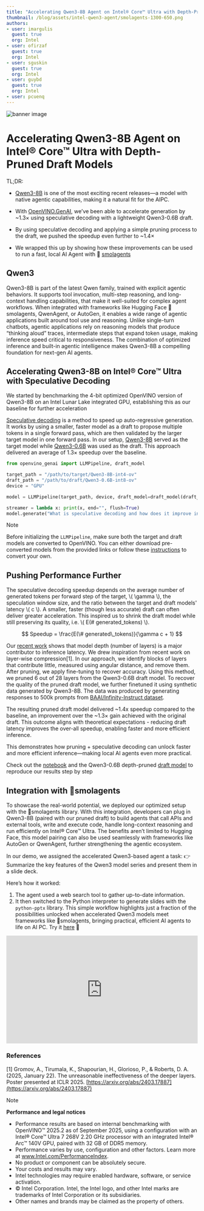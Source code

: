 ```yaml
---
title: "Accelerating Qwen3-8B Agent on Intel® Core™ Ultra with Depth-Pruned Draft Models" 
thumbnail: /blog/assets/intel-qwen3-agent/smolagents-1300-650.png
authors:
- user: imargulis
  guest: true
  org: Intel
- user: ofirzaf
  guest: true
  org: Intel  
- user: sguskin
  guest: true
  org: Intel  
- user: guybd
  guest: true
  org: Intel
- user: pcuenq
---
```

![banner image](/blog/assets/intel-qwen3-agent/smolagents-1300-650.png)

# Accelerating Qwen3-8B Agent on Intel® Core™ Ultra with Depth-Pruned Draft Models

TL;DR:

-   [Qwen3-8B](https://huggingface.co/Qwen/Qwen3-8B) is one of the most exciting recent releases—a model with  native agentic capabilities, making it a natural fit for the AIPC.

-   With [OpenVINO.GenAI](https://github.com/openvinotoolkit/openvino.genai), we’ve been able to accelerate generation by ~1.3× using speculative decoding with a lightweight Qwen3-0.6B draft.

-   By using speculative decoding and applying a simple pruning process to the draft, we pushed the speedup even further to ~1.4×

-   We wrapped this up by showing how these improvements can be used to run a fast, local AI Agent with 🤗 [smolagents](https://github.com/huggingface/smolagents)

## Qwen3
Qwen3-8B is part of the latest Qwen family, trained with explicit agentic behaviors. It supports tool invocation, multi-step reasoning, and long-context handling capabilities, that make it well-suited for complex agent workflows. When integrated with frameworks like Hugging Face 🤗smolagents, QwenAgent, or AutoGen, it enables a wide range of agentic applications built around tool use and reasoning. Unlike single-turn chatbots, agentic applications rely on reasoning models that produce “thinking aloud” traces, intermediate steps that expand token usage, making inference speed critical to responsiveness.
The combination of optimized inference and built-in agentic intelligence makes Qwen3-8B a compelling foundation for next-gen AI agents.


## Accelerating Qwen3-8B on Intel® Core™ Ultra with Speculative Decoding

We started by benchmarking the 4-bit optimized OpenVINO version of Qwen3-8B on an Intel Lunar Lake integrated GPU, establishing this as our baseline for further acceleration

[Speculative decoding](https://arxiv.org/abs/2211.17192) is a method to speed up auto-regressive generation. It works by using a smaller, faster model as a draft to propose multiple tokens in a single forward pass, which are then validated by the larger target model in one forward pass. In our setup, [Qwen3-8B](https://huggingface.co/OpenVINO/Qwen3-8B-int4-ov) served as the target model while [Qwen3-0.6B](https://huggingface.co/OpenVINO/Qwen3-0.6B-int8-ov) was used as the draft. This approach delivered an average of 1.3× speedup over the baseline.

```python
from openvino_genai import LLMPipeline, draft_model

target_path = "/path/to/target/Qwen3-8B-int4-ov"
draft_path = "/path/to/draft/Qwen3-0.6B-int8-ov"
device = "GPU"

model = LLMPipeline(target_path, device, draft_model=draft_model(draft_path, device))

streamer = lambda x: print(x, end="", flush=True)
model.generate("What is speculative decoding and how does it improve inference speed?", max_new_tokens=100, reamer=streamer)
```

> [!NOTE]  
> Before initializing the `LLMPipeline`, make sure both the target and draft models are converted to OpenVINO. You can either download pre-converted models from the provided links or follow these [instructions](https://huggingface.co/docs/optimum-intel/en/openvino/export) to convert your own.


## Pushing Performance Further

 The speculative decoding speedup depends on the average number of generated tokens per forward step of the target, \\( \gamma \\), the speculation window size, and the ratio between the target and draft models' latency \\( c \\). A smaller, faster (though less accurate) draft can often deliver greater acceleration. This inspired us to shrink the draft model while still preserving its quality, i.e. \\( E(\# generated\_tokens) \\).

$$
Speedup = \frac{E(\# generated\_tokens)}{\gamma c + 1}
$$

Our [recent work](https://huggingface.co/papers/2411.11055) shows that model depth (number of layers) is a major contributor to inference latency.
We drew inspiration from recent work on layer-wise compression[1]. In our approach, we identify blocks of layers that contribute little, measured using angular distance, and remove them. After pruning, we apply fine-tuning to recover accuracy. Using this method, we pruned 6 out of 28 layers from the Qwen3-0.6B draft model.
To recover the quality of the pruned draft model, we further finetuned it using synthetic data generated by Qwen3-8B.
The data was produced by generating responses to 500k prompts from [BAAI/Infinity-Instruct dataset](https://huggingface.co/datasets/BAAI/Infinity-Instruct).

The resulting pruned draft model delivered \~1.4x speedup compared to the baseline, an improvement over the \~1.3× gain achieved with the original draft. This outcome aligns with theoretical expectations - reducing draft latency improves the over-all speedup, enabling faster and more efficient inference.

This demonstrates how pruning + speculative decoding can unlock faster and more efficient inference—making local AI agents even more practical.

Check out the [notebook](https://github.com/openvinotoolkit/openvino_notebooks/blob/latest/supplementary_materials/notebooks/qwen-3/qwen3.ipynb) and the Qwen3-0.6B depth-pruned [draft model](https://huggingface.co/OpenVINO/Qwen3-pruned-6L-from-0.6B-int8-ov) to reproduce our results step by step


## Integration with 🤗smolagents

To showcase the real-world potential, we deployed our optimized setup with the 🤗smolagents library. With this integration, developers can plug in Qwen3-8B (paired with our pruned draft) to build agents that call APIs and external tools, write and execute code, handle long-context reasoning and run efficiently on Intel® Core™ Ultra.
The benefits aren’t limited to Hugging Face, this model pairing can also be used seamlessly with frameworks like AutoGen or QwenAgent, further strengthening the agentic ecosystem.

In our demo, we assigned the accelerated Qwen3-based agent a task: 👉 Summarize the key features of the Qwen3 model series and present them in a slide deck.

Here’s how it worked:
1.	The agent used a web search tool to gather up-to-date information.
2.	It then switched to the Python interpreter to generate slides with the `python-pptx` library.
This simple workflow highlights just a fraction of the possibilities unlocked when accelerated Qwen3 models meet frameworks like 🤗smolagents, bringing practical, efficient AI agents to life on AI PC. Try it [here](https://github.com/openvinotoolkit/openvino_notebooks/blob/latest/supplementary_materials/notebooks/qwen-3/smolagents/qwen3_agent.ipynb) 🚀

<iframe width="100%" style="aspect-ratio: 16 / 9;"src="https://www.youtube.com/embed/irSDd5lNxIk" title="YouTube video player" frameborder="0" allow="accelerometer; autoplay; clipboard-write; encrypted-media; gyroscope; picture-in-picture" allowfullscreen></iframe>

### References
[1] Gromov, A., Tirumala, K., Shapourian, H., Glorioso, P., & Roberts, D. A. (2025, January 22). The unreasonable ineffectiveness of the deeper layers. Poster presented at ICLR 2025. [https://arxiv.org/abs/2403.17887](https://arxiv.org/abs/2403.17887)

> [!NOTE]
> **Performance and legal notices**
>
> - Performance results are based on internal benchmarking with OpenVINO™ 2025.2 as of September 2025, using a configuration with an Intel® Core™ Ultra 7 268V 2.20 GHz processor with an integrated Intel® Arc™ 140V GPU, paired with 32 GB of DDR5 memory.
> - Performance varies by use, configuration and other factors. Learn more at www.Intel.com/PerformanceIndex.
> - No product or component can be absolutely secure.
> - Your costs and results may vary.
> - Intel technologies may require enabled hardware, software, or service activation.
> - © Intel Corporation. Intel, the Intel logo, and other Intel marks are trademarks of Intel Corporation or its subsidiaries.
> - Other names and brands may be claimed as the property of others.
